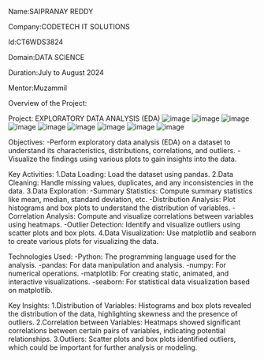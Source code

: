 Name:SAIPRANAY REDDY 

Company:CODETECH IT SOLUTIONS

Id:CT6WDS3824

Domain:DATA SCIENCE

Duration:July to August 2024

Mentor:Muzammil

Overview of the Project:

Project: EXPLORATORY DATA ANALYSIS (EDA)
![image](https://github.com/user-attachments/assets/b677d6d7-f14e-4b48-8c7a-66c64c329ab9)
![image](https://github.com/user-attachments/assets/a2fd8646-8afa-483b-a10a-12b1344e477b)
![image](https://github.com/user-attachments/assets/f2ab94ca-f35c-4638-936d-c65a66eaf4f7)
![image](https://github.com/user-attachments/assets/6f5e388d-2cb6-4507-a781-2e779949b334)
![image](https://github.com/user-attachments/assets/4fe99e73-fb4d-4aad-8c83-f436835b7ef6)
![image](https://github.com/user-attachments/assets/29c23d70-a0f5-4923-994a-ff32c7459722)
![image](https://github.com/user-attachments/assets/22c88665-c111-456a-8c3b-e13a18e43c13)
![image](https://github.com/user-attachments/assets/6ee8a470-d8d6-4d70-b678-8f00f25ca819)
![image](https://github.com/user-attachments/assets/2a793adb-628e-4d5d-88e3-3dcc11237a65)

Objectives:
  -Perform exploratory data analysis (EDA) on a dataset to understand its characteristics, distributions, correlations, and outliers.
  -Visualize the findings using various plots to gain insights into the data.

Key Activities:
  1.Data Loading: Load the dataset using pandas.
  2.Data Cleaning: Handle missing values, duplicates, and any inconsistencies in the data.
  3.Data Exploration:
    -Summary Statistics: Compute summary statistics like mean, median, standard deviation, etc.
    -Distribution Analysis: Plot histograms and box plots to understand the distribution of variables.
    -Correlation Analysis: Compute and visualize correlations between variables using heatmaps.
    -Outlier Detection: Identify and visualize outliers using scatter plots and box plots.
  4.Data Visualization: Use matplotlib and seaborn to create various plots for visualizing the data.

Technologies Used:
  -Python: The programming language used for the analysis.
  -pandas: For data manipulation and analysis.
  -numpy: For numerical operations.
  -matplotlib: For creating static, animated, and interactive visualizations.
  -seaborn: For statistical data visualization based on matplotlib.

Key Insights:
  1.Distribution of Variables: Histograms and box plots revealed the distribution of the data, highlighting skewness and the presence of outliers.
  2.Correlation between Variables: Heatmaps showed significant correlations between certain pairs of variables, indicating potential relationships.
  3.Outliers: Scatter plots and box plots identified outliers, which could be important for further analysis or modeling.
